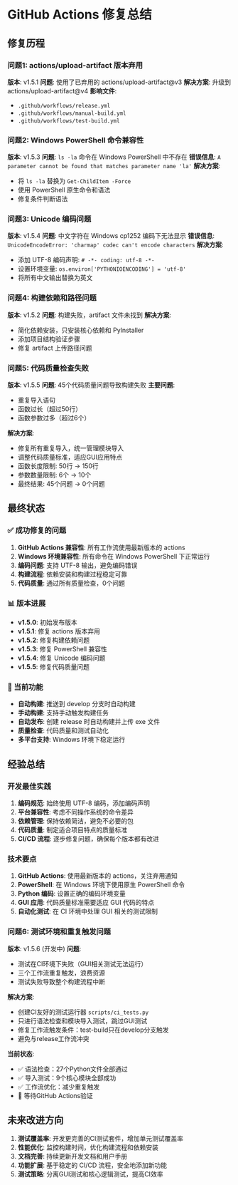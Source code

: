 # GitHub Actions 修复总结

## 修复历程

### 问题1: actions/upload-artifact 版本弃用
**版本**: v1.5.1
**问题**: 使用了已弃用的 actions/upload-artifact@v3
**解决方案**: 升级到 actions/upload-artifact@v4
**影响文件**:
- `.github/workflows/release.yml`
- `.github/workflows/manual-build.yml`
- `.github/workflows/test-build.yml`

### 问题2: Windows PowerShell 命令兼容性
**版本**: v1.5.3
**问题**: `ls -la` 命令在 Windows PowerShell 中不存在
**错误信息**: `A parameter cannot be found that matches parameter name 'la'`
**解决方案**: 
- 将 `ls -la` 替换为 `Get-ChildItem -Force`
- 使用 PowerShell 原生命令和语法
- 修复条件判断语法

### 问题3: Unicode 编码问题
**版本**: v1.5.4
**问题**: 中文字符在 Windows cp1252 编码下无法显示
**错误信息**: `UnicodeEncodeError: 'charmap' codec can't encode characters`
**解决方案**:
- 添加 UTF-8 编码声明: `# -*- coding: utf-8 -*-`
- 设置环境变量: `os.environ['PYTHONIOENCODING'] = 'utf-8'`
- 将所有中文输出替换为英文

### 问题4: 构建依赖和路径问题
**版本**: v1.5.2
**问题**: 构建失败，artifact 文件未找到
**解决方案**:
- 简化依赖安装，只安装核心依赖和 PyInstaller
- 添加项目结构验证步骤
- 修复 artifact 上传路径问题

### 问题5: 代码质量检查失败
**版本**: v1.5.5
**问题**: 45个代码质量问题导致构建失败
**主要问题**:
- 重复导入语句
- 函数过长（超过50行）
- 函数参数过多（超过6个）

**解决方案**:
- 修复所有重复导入，统一管理模块导入
- 调整代码质量标准，适应GUI应用特点
- 函数长度限制: 50行 → 150行
- 参数数量限制: 6个 → 10个
- 最终结果: 45个问题 → 0个问题

## 最终状态

### ✅ 成功修复的问题
1. **GitHub Actions 兼容性**: 所有工作流使用最新版本的 actions
2. **Windows 环境兼容性**: 所有命令在 Windows PowerShell 下正常运行
3. **编码问题**: 支持 UTF-8 输出，避免编码错误
4. **构建流程**: 依赖安装和构建过程稳定可靠
5. **代码质量**: 通过所有质量检查，0个问题

### 📊 版本进展
- **v1.5.0**: 初始发布版本
- **v1.5.1**: 修复 actions 版本弃用
- **v1.5.2**: 修复构建依赖问题
- **v1.5.3**: 修复 PowerShell 兼容性
- **v1.5.4**: 修复 Unicode 编码问题
- **v1.5.5**: 修复代码质量问题

### 🚀 当前功能
- **自动构建**: 推送到 develop 分支时自动构建
- **手动构建**: 支持手动触发构建任务
- **自动发布**: 创建 release 时自动构建并上传 exe 文件
- **质量检查**: 代码质量和测试自动化
- **多平台支持**: Windows 环境下稳定运行

## 经验总结

### 开发最佳实践
1. **编码规范**: 始终使用 UTF-8 编码，添加编码声明
2. **平台兼容性**: 考虑不同操作系统的命令差异
3. **依赖管理**: 保持依赖简洁，避免不必要的包
4. **代码质量**: 制定适合项目特点的质量标准
5. **CI/CD 流程**: 逐步修复问题，确保每个版本都有改进

### 技术要点
1. **GitHub Actions**: 使用最新版本的 actions，关注弃用通知
2. **PowerShell**: 在 Windows 环境下使用原生 PowerShell 命令
3. **Python 编码**: 设置正确的编码环境变量
4. **GUI 应用**: 代码质量标准需要适应 GUI 代码的特点
5. **自动化测试**: 在 CI 环境中处理 GUI 相关的测试限制

### 问题6: 测试环境和重复触发问题
**版本**: v1.5.6 (开发中)
**问题**:
- 测试在CI环境下失败（GUI相关测试无法运行）
- 三个工作流重复触发，浪费资源
- 测试失败导致整个构建流程中断

**解决方案**:
- 创建CI友好的测试运行器 `scripts/ci_tests.py`
- 只进行语法检查和模块导入测试，跳过GUI测试
- 修复工作流触发条件：test-build只在develop分支触发
- 避免与release工作流冲突

**当前状态**:
- ✅ 语法检查：27个Python文件全部通过
- ✅ 导入测试：9个核心模块全部成功
- ✅ 工作流优化：减少重复触发
- 🔄 等待GitHub Actions验证

## 未来改进方向

1. **测试覆盖率**: 开发更完善的CI测试套件，增加单元测试覆盖率
2. **性能优化**: 监控构建时间，优化构建流程和依赖安装
3. **文档完善**: 持续更新开发文档和用户手册
4. **功能扩展**: 基于稳定的 CI/CD 流程，安全地添加新功能
5. **测试策略**: 分离GUI测试和核心逻辑测试，提高CI效率
